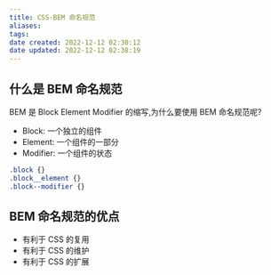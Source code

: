 ```yaml
---
title: CSS-BEM 命名规范
aliases:
tags:
date created: 2022-12-12 02:30:12
date updated: 2022-12-12 02:38:19
---
```


## 什么是 BEM 命名规范

BEM 是 Block Element Modifier 的缩写,为什么要使用 BEM 命名规范呢?

- Block: 一个独立的组件
- Element: 一个组件的一部分
- Modifier: 一个组件的状态

```css
.block {}
.block__element {}
.block--modifier {}
```

## BEM 命名规范的优点

- 有利于 CSS 的复用
- 有利于 CSS 的维护
- 有利于 CSS 的扩展

